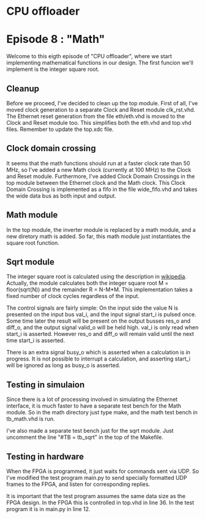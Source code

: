 # CPU offloader
# Episode 8 : "Math"

Welcome to this eigth episode of "CPU offloader", where we start
implementing mathematical functions in our design. The first
funcion we'll implement is the integer square root.

## Cleanup
Before we proceed, I've decided to clean up the top module. First of all, I've
moved clock generation to a separate Clock and Reset module clk\_rst.vhd.  The
Ethernet reset generation from the file eth/eth.vhd is moved to the Clock and
Reset module too. This simplifies both the eth.vhd and top.vhd files. Remember
to update the top.xdc file.

## Clock domain crossing
It seems that the math functions should run at a faster clock rate than 50 MHz,
so I've added a new Math clock (currently at 100 MHz) to the Clock and Reset
module.  Furthermore, I've added Clock Domain Crossings in the top module
between the Ethernet clock and the Math clock. This Clock Domain Crossing is
implemented as a fifo in the file wide\_fifo.vhd and takes the wide data bus as
both input and output.

## Math module
In the top module, the inverter module is replaced by a math module, and a new
diretory math is added.
So far, this math module just instantiates the square root function.

## Sqrt module
The integer square root is calculated using the description in
[wikipedia](https://en.wikipedia.org/wiki/Methods_of_computing_square_roots#Binary_numeral_system_(base_2)).
Actually, the module calculates both the integer square root M = floor(sqrt(N))
and the remainder R = N-M\*M.  This implementation takes a fixed number of
clock cycles regardless of the input.

The control signals are fairly simple: On the input side the value N is
presented on the input bus val\_i, and the input signal start\_i is pulsed
once. Some time later the result will be present on the output busses res\_o
and diff\_o, and the output signal valid\_o will be held high. val\_i is only
read when start\_i is asserted. However res\_o and diff\_o will remain valid
until the next time start\_i is asserted.

There is an extra signal busy\_o which is asserted when a calculation is in
progress. It is not possible to interrupt a calculation, and asserting start\_i
will be ignored as long as busy\_o is asserted. 

## Testing in simulaion
Since there is a lot of processing involved in simulating the Ethernet
interface, it is much faster to have a separate test bench for the Math module.
So in the math directory just type make, and the math test bench in
tb\_math.vhd is run.

I've also made a separate test bench just for the sqrt module. Just uncomment
the line "#TB = tb\_sqrt" in the top of the Makefile.

## Testing in hardware
When the FPGA is programmed, it just waits for commands sent via UDP. So I've
modified the test program main.py to send specially formatted UDP frames to the
FPGA, and listen for corresponding replies.

It is important that the test program assumes the same data size as the FPGA
design. In the FPGA this is controlled in top.vhd in line 36. In the test program
it is in main.py in line 12.

